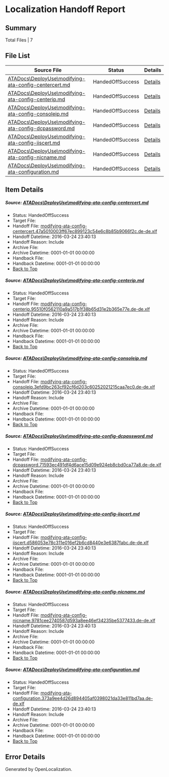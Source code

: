 # <a name='report-top'></a> Localization Handoff Report

## Summary
 Total Files | 7

## File List
 Source File | Status | Details 
 ----------- | ------ | ------- 
 [ATADocs\DeployUse\modifying-ata-config-centercert.md](https://github.com/Microsoft/ATADocs-pr/blob/44038b97a708d76b138f2433a88086f565222b59/ATADocs/DeployUse/modifying-ata-config-centercert.md) | HandedOffSuccess | [Details](#b3896798335d290fcfb7c7e3122d8d3503d74b4247)
 [ATADocs\DeployUse\modifying-ata-config-centerip.md](https://github.com/Microsoft/ATADocs-pr/blob/44038b97a708d76b138f2433a88086f565222b59/ATADocs/DeployUse/modifying-ata-config-centerip.md) | HandedOffSuccess | [Details](#3d539575dd76c101482f58fbf3a5d4d080c93a3548)
 [ATADocs\DeployUse\modifying-ata-config-consoleip.md](https://github.com/Microsoft/ATADocs-pr/blob/44038b97a708d76b138f2433a88086f565222b59/ATADocs/DeployUse/modifying-ata-config-consoleip.md) | HandedOffSuccess | [Details](#ce82d60d59409efd0f574394dd25d8b24e21929449)
 [ATADocs\DeployUse\modifying-ata-config-dcpassword.md](https://github.com/Microsoft/ATADocs-pr/blob/44038b97a708d76b138f2433a88086f565222b59/ATADocs/DeployUse/modifying-ata-config-dcpassword.md) | HandedOffSuccess | [Details](#4495cd0c38f197007102873866833bc91961af7b50)
 [ATADocs\DeployUse\modifying-ata-config-iiscert.md](https://github.com/Microsoft/ATADocs-pr/blob/44038b97a708d76b138f2433a88086f565222b59/ATADocs/DeployUse/modifying-ata-config-iiscert.md) | HandedOffSuccess | [Details](#d50d79ce1c611e433c4bae68210bd16d04d3953051)
 [ATADocs\DeployUse\modifying-ata-config-nicname.md](https://github.com/Microsoft/ATADocs-pr/blob/44038b97a708d76b138f2433a88086f565222b59/ATADocs/DeployUse/modifying-ata-config-nicname.md) | HandedOffSuccess | [Details](#66315e9c213356652d677bbb6332a3827913ba8652)
 [ATADocs\DeployUse\modifying-ata-configuration.md](https://github.com/Microsoft/ATADocs-pr/blob/44038b97a708d76b138f2433a88086f565222b59/ATADocs/DeployUse/modifying-ata-configuration.md) | HandedOffSuccess | [Details](#9aeffe8f2cfd09a6db834afaccff2978a306f3f253)

## Item Details
##### <a name='b3896798335d290fcfb7c7e3122d8d3503d74b4247'></a> Source: [ATADocs\DeployUse\modifying-ata-config-centercert.md](https://github.com/Microsoft/ATADocs-pr/blob/44038b97a708d76b138f2433a88086f565222b59/ATADocs/DeployUse/modifying-ata-config-centercert.md)
* Status: HandedOffSuccess
* Target File: 
* Handoff File: [modifying-ata-config-centercert.47a5010003ff67ec899123c54e6c8b85b9066f2c.de-de.xlf](https://github.com/Microsoft/EM.handoff/blob/0b3a28e601e67ac30818b67bd8344ad35433d5d6/ol-handoff/Microsoft/ATADocs-pr.de-de/master/modifying-ata-config-centercert.47a5010003ff67ec899123c54e6c8b85b9066f2c.de-de.xlf)
* Handoff Datetime: 2016-03-24 23:40:13
* Handoff Reason: Include
* Archive File: 
* Archive Datetime: 0001-01-01 00:00:00
* Handback File: 
* Handback Datetime: 0001-01-01 00:00:00
* [Back to Top](#report-top)

##### <a name='3d539575dd76c101482f58fbf3a5d4d080c93a3548'></a> Source: [ATADocs\DeployUse\modifying-ata-config-centerip.md](https://github.com/Microsoft/ATADocs-pr/blob/44038b97a708d76b138f2433a88086f565222b59/ATADocs/DeployUse/modifying-ata-config-centerip.md)
* Status: HandedOffSuccess
* Target File: 
* Handoff File: [modifying-ata-config-centerip.95510f0562110a9a517b1f38b65d31e2b365e77e.de-de.xlf](https://github.com/Microsoft/EM.handoff/blob/0b3a28e601e67ac30818b67bd8344ad35433d5d6/ol-handoff/Microsoft/ATADocs-pr.de-de/master/modifying-ata-config-centerip.95510f0562110a9a517b1f38b65d31e2b365e77e.de-de.xlf)
* Handoff Datetime: 2016-03-24 23:40:13
* Handoff Reason: Include
* Archive File: 
* Archive Datetime: 0001-01-01 00:00:00
* Handback File: 
* Handback Datetime: 0001-01-01 00:00:00
* [Back to Top](#report-top)

##### <a name='ce82d60d59409efd0f574394dd25d8b24e21929449'></a> Source: [ATADocs\DeployUse\modifying-ata-config-consoleip.md](https://github.com/Microsoft/ATADocs-pr/blob/44038b97a708d76b138f2433a88086f565222b59/ATADocs/DeployUse/modifying-ata-config-consoleip.md)
* Status: HandedOffSuccess
* Target File: 
* Handoff File: [modifying-ata-config-consoleip.3efd9bc263cf92cf6d203c60252021215caa7ec0.de-de.xlf](https://github.com/Microsoft/EM.handoff/blob/0b3a28e601e67ac30818b67bd8344ad35433d5d6/ol-handoff/Microsoft/ATADocs-pr.de-de/master/modifying-ata-config-consoleip.3efd9bc263cf92cf6d203c60252021215caa7ec0.de-de.xlf)
* Handoff Datetime: 2016-03-24 23:40:13
* Handoff Reason: Include
* Archive File: 
* Archive Datetime: 0001-01-01 00:00:00
* Handback File: 
* Handback Datetime: 0001-01-01 00:00:00
* [Back to Top](#report-top)

##### <a name='4495cd0c38f197007102873866833bc91961af7b50'></a> Source: [ATADocs\DeployUse\modifying-ata-config-dcpassword.md](https://github.com/Microsoft/ATADocs-pr/blob/44038b97a708d76b138f2433a88086f565222b59/ATADocs/DeployUse/modifying-ata-config-dcpassword.md)
* Status: HandedOffSuccess
* Target File: 
* Handoff File: [modifying-ata-config-dcpassword.71593ec491df4d6ace15d09e924eb8cbd0ca77a8.de-de.xlf](https://github.com/Microsoft/EM.handoff/blob/0b3a28e601e67ac30818b67bd8344ad35433d5d6/ol-handoff/Microsoft/ATADocs-pr.de-de/master/modifying-ata-config-dcpassword.71593ec491df4d6ace15d09e924eb8cbd0ca77a8.de-de.xlf)
* Handoff Datetime: 2016-03-24 23:40:13
* Handoff Reason: Include
* Archive File: 
* Archive Datetime: 0001-01-01 00:00:00
* Handback File: 
* Handback Datetime: 0001-01-01 00:00:00
* [Back to Top](#report-top)

##### <a name='d50d79ce1c611e433c4bae68210bd16d04d3953051'></a> Source: [ATADocs\DeployUse\modifying-ata-config-iiscert.md](https://github.com/Microsoft/ATADocs-pr/blob/44038b97a708d76b138f2433a88086f565222b59/ATADocs/DeployUse/modifying-ata-config-iiscert.md)
* Status: HandedOffSuccess
* Target File: 
* Handoff File: [modifying-ata-config-iiscert.d586053e78c311e016ef2b6cd8440e3e6387fabc.de-de.xlf](https://github.com/Microsoft/EM.handoff/blob/0b3a28e601e67ac30818b67bd8344ad35433d5d6/ol-handoff/Microsoft/ATADocs-pr.de-de/master/modifying-ata-config-iiscert.d586053e78c311e016ef2b6cd8440e3e6387fabc.de-de.xlf)
* Handoff Datetime: 2016-03-24 23:40:13
* Handoff Reason: Include
* Archive File: 
* Archive Datetime: 0001-01-01 00:00:00
* Handback File: 
* Handback Datetime: 0001-01-01 00:00:00
* [Back to Top](#report-top)

##### <a name='66315e9c213356652d677bbb6332a3827913ba8652'></a> Source: [ATADocs\DeployUse\modifying-ata-config-nicname.md](https://github.com/Microsoft/ATADocs-pr/blob/44038b97a708d76b138f2433a88086f565222b59/ATADocs/DeployUse/modifying-ata-config-nicname.md)
* Status: HandedOffSuccess
* Target File: 
* Handoff File: [modifying-ata-config-nicname.9781cee2740587d593a8ee46ef34235be5377433.de-de.xlf](https://github.com/Microsoft/EM.handoff/blob/0b3a28e601e67ac30818b67bd8344ad35433d5d6/ol-handoff/Microsoft/ATADocs-pr.de-de/master/modifying-ata-config-nicname.9781cee2740587d593a8ee46ef34235be5377433.de-de.xlf)
* Handoff Datetime: 2016-03-24 23:40:13
* Handoff Reason: Include
* Archive File: 
* Archive Datetime: 0001-01-01 00:00:00
* Handback File: 
* Handback Datetime: 0001-01-01 00:00:00
* [Back to Top](#report-top)

##### <a name='9aeffe8f2cfd09a6db834afaccff2978a306f3f253'></a> Source: [ATADocs\DeployUse\modifying-ata-configuration.md](https://github.com/Microsoft/ATADocs-pr/blob/44038b97a708d76b138f2433a88086f565222b59/ATADocs/DeployUse/modifying-ata-configuration.md)
* Status: HandedOffSuccess
* Target File: 
* Handoff File: [modifying-ata-configuration.373a9ee4d26d894405af0398021da33e811bd7aa.de-de.xlf](https://github.com/Microsoft/EM.handoff/blob/0b3a28e601e67ac30818b67bd8344ad35433d5d6/ol-handoff/Microsoft/ATADocs-pr.de-de/master/modifying-ata-configuration.373a9ee4d26d894405af0398021da33e811bd7aa.de-de.xlf)
* Handoff Datetime: 2016-03-24 23:40:13
* Handoff Reason: Include
* Archive File: 
* Archive Datetime: 0001-01-01 00:00:00
* Handback File: 
* Handback Datetime: 0001-01-01 00:00:00
* [Back to Top](#report-top)


## Error Details

Generated by OpenLocalization.
